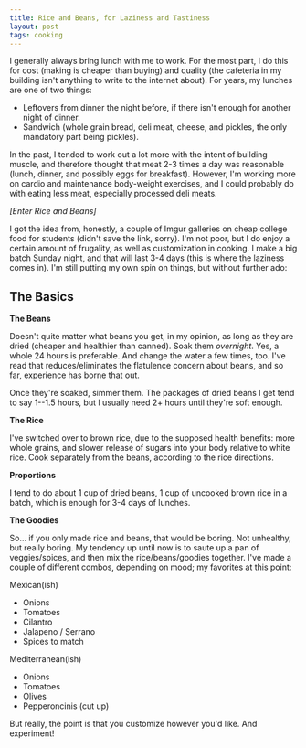 ```yaml
---
title: Rice and Beans, for Laziness and Tastiness
layout: post
tags: cooking
---
```

I generally always bring lunch with me to work.  For the most part, I do this for cost (making is cheaper than buying) and quality (the cafeteria in my building isn't anything to write to the internet about).  For years, my lunches are one of two things:

- Leftovers from dinner the night before, if there isn't enough for another night of dinner.
- Sandwich (whole grain bread, deli meat, cheese, and pickles, the only mandatory part being pickles).

In the past, I tended to work out a lot more with the intent of building muscle, and therefore thought that meat 2-3 times a day was reasonable (lunch, dinner, and possibly eggs for breakfast).  However, I'm working more on cardio and maintenance body-weight exercises, and I could probably do with eating less meat, especially processed deli meats.

*[Enter Rice and Beans]*

I got the idea from, honestly, a couple of Imgur galleries on cheap college food for students (didn't save the link, sorry).  I'm not poor, but I do enjoy a certain amount of frugality, as well as customization in cooking.  I make a big batch Sunday night, and that will last 3-4 days (this is where the laziness comes in).  I'm still putting my own spin on things, but without further ado:

## The Basics

**The Beans**

Doesn't quite matter what beans you get, in my opinion, as long as they are dried (cheaper and healthier than canned).  Soak them *overnight*.  Yes, a whole 24 hours is preferable.  And change the water a few times, too.  I've read that reduces/eliminates the flatulence concern about beans, and so far, experience has borne that out.

Once they're soaked, simmer them.  The packages of dried beans I get tend to say 1--1.5 hours, but I usually need 2+ hours until they're soft enough.

**The Rice**

I've switched over to brown rice, due to the supposed health benefits: more whole grains, and slower release of sugars into your body relative to white rice.  Cook separately from the beans, according to the rice directions.

**Proportions**

I tend to do about 1 cup of dried beans, 1 cup of uncooked brown rice in a batch, which is enough for 3-4 days of lunches.

**The Goodies**

So... if you only made rice and beans, that would be boring.  Not unhealthy, but really boring.  My tendency up until now is to saute up a pan of veggies/spices, and then mix the rice/beans/goodies together.  I've made a couple of different combos, depending on mood; my favorites at this point:

Mexican(ish)

- Onions
- Tomatoes
- Cilantro
- Jalapeno / Serrano
- Spices to match

Mediterranean(ish)

- Onions
- Tomatoes
- Olives
- Pepperoncinis (cut up)

But really, the point is that you customize however you'd like.  And experiment!